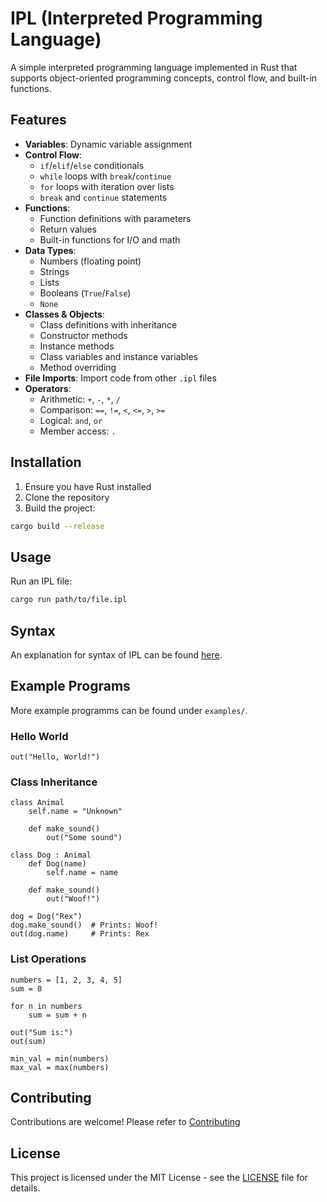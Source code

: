 # IPL (Interpreted Programming Language)

A simple interpreted programming language implemented in Rust that supports object-oriented programming concepts, control flow, and built-in functions.

## Features

- **Variables**: Dynamic variable assignment 
- **Control Flow**: 
  - `if`/`elif`/`else` conditionals
  - `while` loops with `break`/`continue`
  - `for` loops with iteration over lists
  - `break` and `continue` statements
- **Functions**:
  - Function definitions with parameters
  - Return values
  - Built-in functions for I/O and math
- **Data Types**:
  - Numbers (floating point)
  - Strings
  - Lists
  - Booleans (`True`/`False`)
  - `None`
- **Classes & Objects**:
  - Class definitions with inheritance
  - Constructor methods
  - Instance methods
  - Class variables and instance variables
  - Method overriding
- **File Imports**: Import code from other `.ipl` files
- **Operators**:
  - Arithmetic: `+`, `-`, `*`, `/` 
  - Comparison: `==`, `!=`, `<`, `<=`, `>`, `>=`
  - Logical: `and`, `or`
  - Member access: `.`

## Installation

1. Ensure you have Rust installed
2. Clone the repository
3. Build the project:
```sh
cargo build --release
```

## Usage

Run an IPL file:
```sh
cargo run path/to/file.ipl
```

## Syntax

An explanation for syntax of IPL can be found [here](SYNTAX.md).

## Example Programs

More example programms can be found under `examples/`.

### Hello World
```ipl
out("Hello, World!")
```

### Class Inheritance
```ipl
class Animal
    self.name = "Unknown"
    
    def make_sound()
        out("Some sound")

class Dog : Animal
    def Dog(name)
        self.name = name
    
    def make_sound()
        out("Woof!")

dog = Dog("Rex")
dog.make_sound()  # Prints: Woof!
out(dog.name)     # Prints: Rex
```

### List Operations
```ipl
numbers = [1, 2, 3, 4, 5]
sum = 0

for n in numbers
    sum = sum + n

out("Sum is:")
out(sum)

min_val = min(numbers)
max_val = max(numbers)
```

## Contributing

Contributions are welcome! Please refer to [Contributing](CONTRIBUTING.md)

## License

This project is licensed under the MIT License - see the [LICENSE](LICENSE) file for details.